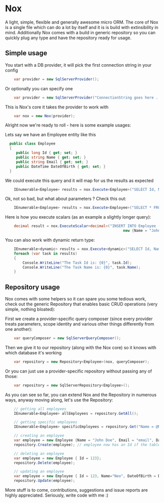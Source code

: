 Nox
===

A light, simple, flexible and generally awesome micro ORM.
The core of Nox is a single file which can do a lot by itself and it is is build with extinsibility in mind.
Additionally Nox comes with a build in generic repository so you can quickly plug any type and have the repository
ready for usage.

Simple usage
------------
You start with a DB provider, it will pick the first connection string in your config

```cs
	var provider = new SqlServerProvider();
```

Or optionally you can specify one

```cs
	var provider = new SqlServerProvider("ConnectionString goes here ...");
```

This is Nox's core it takes the provider to work with

```cs
	var nox = new Nox(provider);
```

Alright now we're ready to roll - here is some example usages:

Lets say we have an Employee entity like this

```cs
  public class Employee
  {
     public long Id { get; set; }
     public string Name { get; set; }
     public string Email { get; set; }
     public DateTime DateOfBirth { get; set; }
  }
```
           
We could execute this query and it will map for us the results as expected

```cs
	IEnumerable<Employee> results = nox.Execute<Employee>("SELECT Id, Name, Email, DateOfBirth FROM Employee");
```

Ok, not so bad, but what about parameters ? Check this out:

```cs
	IEnumerable<Employee> results = nox.Execute<Employee>("SELECT * FROM Employee WHERE Id = @Id",	new {Id = 123});
```

Here is how you execute scalars (as an example a slightly longer query):

```cs
	decimal result = nox.ExecuteScalar<decimal>("INSERT INTO Employee (Name, Email, DateOfBirth) VALUES (@Name, @Email, @DateOfBirth) SELECT SCOPE_IDENTITY()", 
													  new {Name = "John Doe", Email = "test@test.com", DateOfBirth = new DateTime(1970, 1, 1)});
```

You can also work with dynamic return type:

```cs
	IEnumerable<dynamic> results = nox.Execute<dynamic>("SELECT Id, Name FROM Tasks", new {Id = 123});            
	foreach (var task in results)
	{
		Console.WriteLine("The Task Id is: {0}", task.Id);
		Console.WriteLine("The Task Name is: {0}", task.Name);
	}
```

Repository usage
----------------

Nox comes with some helpers so it can spare you some tedious work, check out the generic Repository that enables basic CRUD operations (very simple, nothing bloated):

First we create a provider-specific query composer (since every provider treats parameters, scope identity and various other things differently from one another):

```cs
	var queryComposer = new SqlServerQueryComposer();
```

Then we give it to our repository (along with the Nox core) so it knows with which database it's working

```cs
	var repository = new Repository<Employee>(nox, queryComposer);
```

Or you can just use a provider-specific repository without passing any of those:

```cs
	var repository = new SqlServerRepository<Employee>();
```

As you can see so far, you can extend Nox and the Repository in numerous ways, anyway moving along, let's use the Repository:

```cs
	// getting all employees
	IEnumerable<Employee> allEmployees = repository.GetAll();

	// getting specific employees
	IEnumerable<Employee> specificEmployees = repository.Get("Name = @Name", new {Name = "Neo"});

	// creating an employee
	var employee = new Employee {Name = "John Doe", Email = "email", DateOfBirth = DateTime.Today};
	repository.Create(employee); // employee now has an Id if the table has identity scope

	// deleting an employee
	var employee = new Employee { Id = 123};
	repository.Delete(employee);

	// updating an employee
	var employee = new Employee { Id = 123, Name="Neo", DateOfBirth = DateTime.Today, Email = "neo@internet.com"};
	repository.Update(employee);	
```

More stuff is to come, contributions, suggestions and issue reports are highly appreciated.
Seriously, write code with me :)